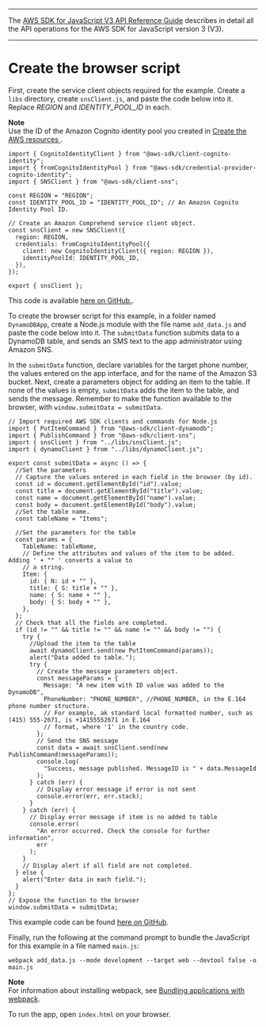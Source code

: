 --------

 The [AWS SDK for JavaScript V3 API Reference Guide](https://docs.aws.amazon.com/AWSJavaScriptSDK/v3/latest/index.html) describes in detail all the API operations for the AWS SDK for JavaScript version 3 \(V3\)\. 

--------

# Create the browser script<a name="cross-service-submitdata-browser-script"></a>

First, create the service client objects required for the example\. Create a `libs` directory, create `snsClient.js`, and paste the code below into it\. Replace *REGION* and *IDENTITY\_POOL\_ID* in each\. 

**Note**  
Use the ID of the Amazon Cognito identity pool you created in [Create the AWS resources ](s3-crossservices-adddata-provision-resources.md)\.

```
import { CognitoIdentityClient } from "@aws-sdk/client-cognito-identity";
import { fromCognitoIdentityPool } from "@aws-sdk/credential-provider-cognito-identity";
import { SNSClient } from "@aws-sdk/client-sns";

const REGION = "REGION";
const IDENTITY_POOL_ID = "IDENTITY_POOL_ID"; // An Amazon Cognito Identity Pool ID.

// Create an Amazon Comprehend service client object.
const snsClient = new SNSClient({
  region: REGION,
  credentials: fromCognitoIdentityPool({
    client: new CognitoIdentityClient({ region: REGION }),
    identityPoolId: IDENTITY_POOL_ID,
  }),
});

export { snsClient };
```

This code is available [here on GitHub\.](https://github.com/awsdocs/aws-doc-sdk-examples/blob/main/javascriptv3/example_code/cross-services/submit-data-app/src/libs/snsClient.js)\.

To create the browser script for this example, in a folder named `DynamoDBApp`, create a Node\.js module with the file name `add_data.js` and paste the code below into it\. The `submitData` function submits data to a DynamoDB table, and sends an SMS text to the app administrator using Amazon SNS\. 

In the `submitData` function, declare variables for the target phone number, the values entered on the app interface, and for the name of the Amazon S3 bucket\. Next, create a parameters object for adding an item to the table\. If none of the values is empty, `submitData` adds the item to the table, and sends the message\. Remember to make the function available to the browser, with `window.submitData = submitData`\.

```
// Import required AWS SDK clients and commands for Node.js
import { PutItemCommand } from "@aws-sdk/client-dynamodb";
import { PublishCommand } from "@aws-sdk/client-sns";
import { snsClient } from "../libs/snsClient.js";
import { dynamoClient } from "../libs/dynamoClient.js";

export const submitData = async () => {
  //Set the parameters
  // Capture the values entered in each field in the browser (by id).
  const id = document.getElementById("id").value;
  const title = document.getElementById("title").value;
  const name = document.getElementById("name").value;
  const body = document.getElementById("body").value;
  //Set the table name.
  const tableName = "Items";

  //Set the parameters for the table
  const params = {
    TableName: tableName,
    // Define the attributes and values of the item to be added. Adding ' + "" ' converts a value to
    // a string.
    Item: {
      id: { N: id + "" },
      title: { S: title + "" },
      name: { S: name + "" },
      body: { S: body + "" },
    },
  };
  // Check that all the fields are completed.
  if (id != "" && title != "" && name != "" && body != "") {
    try {
      //Upload the item to the table
      await dynamoClient.send(new PutItemCommand(params));
      alert("Data added to table.");
      try {
        // Create the message parameters object.
        const messageParams = {
          Message: "A new item with ID value was added to the DynamoDB",
          PhoneNumber: "PHONE_NUMBER", //PHONE_NUMBER, in the E.164 phone number structure.
          // For example, ak standard local formatted number, such as (415) 555-2671, is +14155552671 in E.164
          // format, where '1' in the country code.
        };
        // Send the SNS message
        const data = await snsClient.send(new PublishCommand(messageParams));
        console.log(
          "Success, message published. MessageID is " + data.MessageId
        );
      } catch (err) {
        // Display error message if error is not sent
        console.error(err, err.stack);
      }
    } catch (err) {
      // Display error message if item is no added to table
      console.error(
        "An error occurred. Check the console for further information",
        err
      );
    }
    // Display alert if all field are not completed.
  } else {
    alert("Enter data in each field.");
  }
};
// Expose the function to the browser
window.submitData = submitData;
```

This example code can be found [here on GitHub](https://github.com/awsdocs/aws-doc-sdk-examples/blob/main/javascriptv3/example_code/cross-services/submit-data-app/src/dynamoApp/add_data.js)\.

Finally, run the following at the command prompt to bundle the JavaScript for this example in a file named `main.js`:

```
webpack add_data.js --mode development --target web --devtool false -o main.js
```

**Note**  
For information about installing webpack, see [Bundling applications with webpack](webpack.md)\.

To run the app, open `index.html` on your browser\.